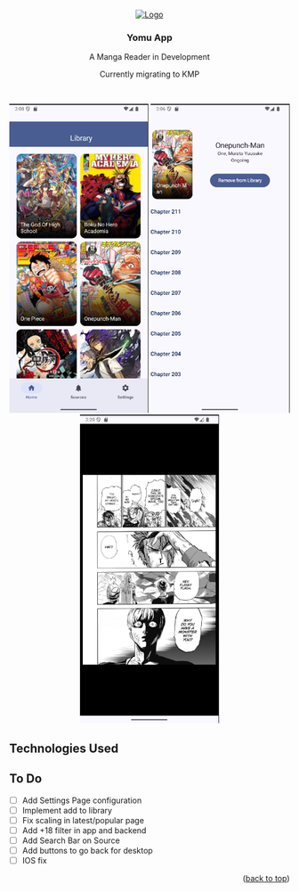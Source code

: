 

<!-- PROJECT LOGO -->
<br />
<div align="center">
  <a href="https://github.com/othneildrew/Best-README-Template">
    <img src="app/src/main/res/mipmap-hdpi/ic_launcher.webp" alt="Logo" width="80" height="80">
  </a>

<h3 align="center">Yomu App</h3>

  <p align="center">
     A Manga Reader in Development
 </p>
<p align="center">
Currently migrating to KMP
</p>
    <br />
  <!--  <a href=""><strong>Explore the docs »</strong></a>
    <br />
    <br />
    <a href="">View Demo</a>
    ·
    <a href="">Report Bug</a>
    ·
    <a href="">Request Feature</a> -->
 
</div>  

<p align="center">
  <img src="docs/Screenshot From 2025-08-24 03-08-53.png" width="250"/>
  <img src="docs/Screenshot From 2025-08-24 03-06-06.png" width="250"/>
  <img src="docs/Screenshot From 2025-08-24 03-20-14.png" width="250"/>
</p>

## Technologies Used


<!-- ROADMAP -->
## To Do

- [ ] Add Settings Page configuration
- [ ] Implement add to library
- [ ] Fix scaling in latest/popular page
- [ ] Add +18 filter in app and backend
- [ ] Add Search Bar on Source
- [ ] Add buttons to go back for desktop
- [ ] IOS fix

<!--See the [open issues](https://github.com/othneildrew/Best-README-Template/issues) for a full list of proposed features (and known issues). -->

<p align="right">(<a href="#readme-top">back to top</a>)</p>
